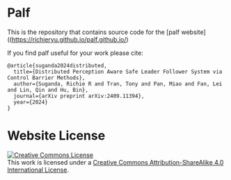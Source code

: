 # Palf

This is the repository that contains source code for the [palf website]((https://richieryu.github.io/palf.github.io/)

If you find palf useful for your work please cite:
```
@article{suganda2024distributed,
  title={Distributed Perception Aware Safe Leader Follower System via Control Barrier Methods},
  author={Suganda, Richie R and Tran, Tony and Pan, Miao and Fan, Lei and Lin, Qin and Hu, Bin},
  journal={arXiv preprint arXiv:2409.11394},
  year={2024}
}
```

# Website License
<a rel="license" href="http://creativecommons.org/licenses/by-sa/4.0/"><img alt="Creative Commons License" style="border-width:0" src="https://i.creativecommons.org/l/by-sa/4.0/88x31.png" /></a><br />This work is licensed under a <a rel="license" href="http://creativecommons.org/licenses/by-sa/4.0/">Creative Commons Attribution-ShareAlike 4.0 International License</a>.

